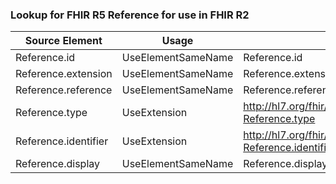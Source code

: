 ### Lookup for FHIR R5 Reference for use in FHIR R2

| Source Element | Usage | Target |
| -------------- | ----- | ------ |
| Reference.id | UseElementSameName | Reference.id |
| Reference.extension | UseElementSameName | Reference.extension |
| Reference.reference | UseElementSameName | Reference.reference |
| Reference.type | UseExtension | http://hl7.org/fhir/5.0/StructureDefinition/extension-Reference.type |
| Reference.identifier | UseExtension | http://hl7.org/fhir/5.0/StructureDefinition/extension-Reference.identifier |
| Reference.display | UseElementSameName | Reference.display |

